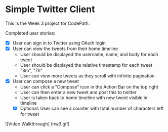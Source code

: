 # Simple Twitter Client

This is the Week 3 project for CodePath.

Completed user stories:


* [x] User can sign in to Twitter using OAuth login
* [x] User can view the tweets from their home timeline
	* User should be displayed the username, name, and body for each tweet
    * User should be displayed the relative timestamp for each tweet "8m", "7h"
    * User can view more tweets as they scroll with infinite pagination
* [x] User can compose a new tweet
    * User can click a "Compose" icon in the Action Bar on the top right
    * User can then enter a new tweet and post this to twitter
    * User is taken back to home timeline with new tweet visible in timeline
    * [x] Optional: User can see a counter with total number of characters left for tweet

![Video Walkthrough] (hw3.gif)